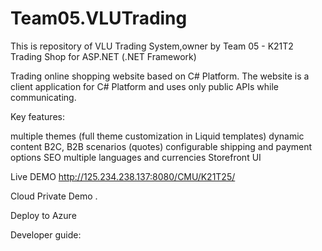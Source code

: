 # Team05.VLUTrading
This is repository of VLU Trading System,owner by Team 05 - K21T2
Trading Shop for ASP.NET (.NET Framework) 


Trading online shopping website based on C# Platform. The website is a client application for C# Platform and uses only public APIs while communicating.

Key features:

multiple themes (full theme customization in Liquid templates)
dynamic content
B2C, B2B scenarios (quotes)
configurable shipping and payment options
SEO
multiple languages and currencies
Storefront UI

Live DEMO
http://125.234.238.137:8080/CMU/K21T25/

Cloud Private Demo
.

 Deploy to Azure

Developer guide:


